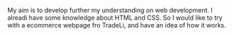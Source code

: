 My aim is to develop further my understanding on web development.
I alreadi have some knowledge about HTML and CSS.
So I would like to try with a ecommerce webpage fro TradeLi,
and have an idea of how it works.

